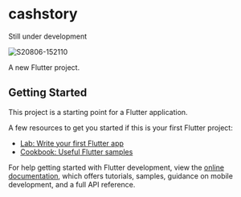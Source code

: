 # cashstory
Still under development

![S20806-152110](https://user-images.githubusercontent.com/85090127/183554401-1cc83e6c-027c-412e-9acf-d5b817aeb026.jpg)

A new Flutter project.

## Getting Started

This project is a starting point for a Flutter application.

A few resources to get you started if this is your first Flutter project:

- [Lab: Write your first Flutter app](https://docs.flutter.dev/get-started/codelab)
- [Cookbook: Useful Flutter samples](https://docs.flutter.dev/cookbook)

For help getting started with Flutter development, view the
[online documentation](https://docs.flutter.dev/), which offers tutorials,
samples, guidance on mobile development, and a full API reference.

